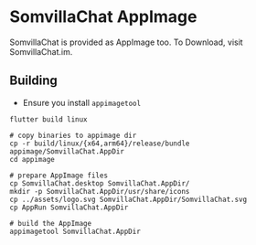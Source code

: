 # SomvillaChat AppImage

SomvillaChat is provided as AppImage too. To Download, visit SomvillaChat.im.

## Building

- Ensure you install `appimagetool`

```shell
flutter build linux

# copy binaries to appimage dir
cp -r build/linux/{x64,arm64}/release/bundle appimage/SomvillaChat.AppDir
cd appimage

# prepare AppImage files
cp SomvillaChat.desktop SomvillaChat.AppDir/
mkdir -p SomvillaChat.AppDir/usr/share/icons
cp ../assets/logo.svg SomvillaChat.AppDir/SomvillaChat.svg
cp AppRun SomvillaChat.AppDir

# build the AppImage
appimagetool SomvillaChat.AppDir
```

